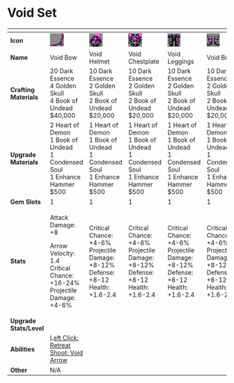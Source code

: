 # Void Set



<table data-header-hidden><thead><tr><th width="150"></th><th width="273"></th><th width="279"></th><th width="285"></th><th width="309"></th><th width="293"></th></tr></thead><tbody><tr><td><strong>Icon</strong></td><td><img src="../../../../.gitbook/assets/image (88).png" alt="" data-size="original"></td><td><img src="../../../../.gitbook/assets/image (89).png" alt="" data-size="original"></td><td><img src="../../../../.gitbook/assets/image (90).png" alt="" data-size="original"></td><td><img src="../../../../.gitbook/assets/image (91).png" alt="" data-size="original"></td><td><img src="../../../../.gitbook/assets/image (92).png" alt="" data-size="original"></td></tr><tr><td><strong>Name</strong></td><td>Void Bow</td><td>Void Helmet</td><td>Void Chestplate</td><td>Void Leggings</td><td>Void Boots</td></tr><tr><td><strong>Crafting Materials</strong></td><td>20 Dark Essence<br>4 Golden Skull<br>4 Book of Undead<br>$40,000</td><td>10 Dark Essence<br>2 Golden Skull<br>2 Book of Undead<br>$20,000</td><td>10 Dark Essence<br>2 Golden Skull<br>2 Book of Undead<br>$20,000</td><td>10 Dark Essence<br>2 Golden Skull<br>2 Book of Undead<br>$20,000</td><td>10 Dark Essence<br>2 Golden Skull<br>2 Book of Undead<br>$20,000</td></tr><tr><td><strong>Upgrade Materials</strong></td><td>2 Heart of Demon<br>1 Book of Undead<br>1 Condensed Soul<br>1 Enhance Hammer<br>$500</td><td>1 Heart of Demon<br>1 Book of Undead<br>1 Condensed Soul<br>1 Enhance Hammer<br>$500</td><td>1 Heart of Demon<br>1 Book of Undead<br>1 Condensed Soul<br>1 Enhance Hammer<br>$500</td><td>1 Heart of Demon<br>1 Book of Undead<br>1 Condensed Soul<br>1 Enhance Hammer<br>$500</td><td>1 Heart of Demon<br>1 Book of Undead<br>1 Condensed Soul<br>1 Enhance Hammer<br>$500</td></tr><tr><td><strong>Gem Slots</strong></td><td>1</td><td>1</td><td>1</td><td>1</td><td>1</td></tr><tr><td><strong>Stats</strong></td><td><p>Attack Damage: +8</p><p>Arrow Velocity: 1.4<br>Critical Chance: +16-24%<br>Projectile Damage: +4-6%</p></td><td>Critical Chance: +4-6%<br>Projectile Damage: +8-12%<br>Defense: +8-12<br>Health: +1.6-2.4</td><td>Critical Chance: +4-6%<br>Projectile Damage: +8-12%<br>Defense: +8-12<br>Health: +1.6-2.4</td><td>Critical Chance: +4-6%<br>Projectile Damage: +8-12%<br>Defense: +8-12<br>Health: +1.6-2.4</td><td>Critical Chance: +4-6%<br>Projectile Damage: +8-12%<br>Defense: +8-12<br>Health: +1.6-2.4</td></tr><tr><td><strong>Upgrade Stats/Level</strong></td><td></td><td></td><td></td><td></td><td></td></tr><tr><td><strong>Abilities</strong></td><td>L<a href="../../abilities/lustrous-void.md">eft Click: Retreat<br>Shoot: Void Arrow</a></td><td></td><td></td><td></td><td></td></tr><tr><td><strong>Other</strong></td><td>N/A</td><td></td><td></td><td></td><td></td></tr></tbody></table>

